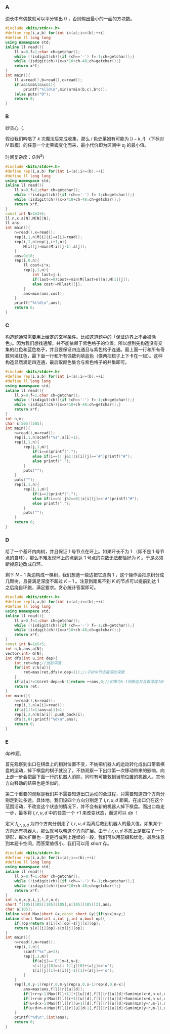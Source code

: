 ### A

边长中有偶数就可以平分输出 $0$ ，否则输出最小的一面的方块数。

```cpp
#include <bits/stdc++.h>
#define rep(i,a,b) for(int i=(a);i<=(b);++i)
#define ll long long
using namespace std;
inline ll read(){
    ll x=0,f=1;char ch=getchar();
    while (!isdigit(ch)){if (ch=='-') f=-1;ch=getchar();}
    while (isdigit(ch)){x=x*10+ch-48;ch=getchar();}
    return x*f;
}
int main(){
    ll a=read(),b=read(),c=read();
    if(a&1&&b&1&&c&1){
        printf("%lld\n",min(a*min(b,c),b*c));
    }else puts("0");
    return 0;
}
```

### B

妙贪心（.

假设我们吟唱了 $k$ 次魔法后完成收集，那么 $i$ 色史莱姆有可能为 $[i-k,i]$ （下标对 $N$ 取模）的任意一个史莱姆变化而来，最小代价即为区间中 $a_j$ 的最小值。

时间复杂度：$O(N^2)$

```cpp
#include <bits/stdc++.h>
#define rep(i,a,b) for(int i=(a);i<=(b);++i)
#define ll long long
using namespace std;
inline ll read(){
    ll x=0,f=1;char ch=getchar();
    while (!isdigit(ch)){if (ch=='-') f=-1;ch=getchar();}
    while (isdigit(ch)){x=x*10+ch-48;ch=getchar();}
    return x*f;
}
const int N=2e3+5;
ll n,x,a[N],M[N][N];
ll ans;
int main(){
    n=read(),x=read();
    rep(i,1,n)M[i][i]=a[i]=read();
    rep(i,1,n)rep(j,i+1,n){
        M[i][j]=min(M[i][j-1],a[j]);
    }
    ans=9e18;
    rep(i,0,n){
        ll cost=i*x;
        rep(j,1,n){
            int last=j-i;
            if(last<=0)cost+=min(M[last+n][n],M[1][j]);
            else cost+=M[last][j];
        }
        ans=min(ans,cost);
    }
    printf("%lld\n",ans);
    return 0;
}
```

### C

构造题通常需要用上给定的玄学条件。比如这道题中的「保证边界上不会被涂色」。因为我们想找通解，并不能依赖于紫色格子的位置。所以想到先构造没有交集的红色和蓝色格子，并且要保证四连通且与紫色格子连通。最上面一行和所有奇数列填红色，最下面一行和所有偶数列填蓝色（像两把梳子上下卡在一起）。这种构造显然满足四连通，最后取颜色集合与紫色格子的并集即可。



```cpp
#include <bits/stdc++.h>
#define rep(i,a,b) for(int i=(a);i<=(b);++i)
#define ll long long
using namespace std;
inline ll read(){
    ll x=0,f=1;char ch=getchar();
    while (!isdigit(ch)){if (ch=='-') f=-1;ch=getchar();}
    while (isdigit(ch)){x=x*10+ch-48;ch=getchar();}
    return x*f;
}
int n,m;
char s[505][505];
int main(){
    n=read(),m=read();
    rep(i,1,n)scanf("%s",s[i]+1);
    rep(i,1,n){
        rep(j,1,m){
            if(i==n)printf(".");
            else if(i==1||j&1||s[i][j]=='#')printf("#");
            else printf(".");
        }
        puts("");
    }
    puts("");
    rep(i,1,n){
        rep(j,1,m){
            if(i==1)printf(".");
            else if(i==n||j%2==0||s[i][j]=='#')printf("#");
            else printf(".");
        }
        puts("");
    }
    return 0;
}
```

### D

给了一个基环内向树，并且保证 $1$ 号节点在环上。如果环长不为 $1$ （即不是 $1$ 号节点的自环），那么不难发现环上的点到达 $1$ 号点的次数无法都恰好为 $K$ 。于是必须断掉原边改成自环。

剩下 $N-1$ 条边构成一棵树，我们想选一些边把它连向 $1$ ，这个操作会把原树分成几颗树，且要满足深度不超过 $K-1$ 。注意到距离不到 $K$ 的节点可以提前到达 $1$ 之后绕自环跑，满足要求。贪心统计答案即可。

```cpp
#include <bits/stdc++.h>
#define rep(i,a,b) for(int i=(a);i<=(b);++i)
#define ll long long
using namespace std;
inline ll read(){
    ll x=0,f=1;char ch=getchar();
    while (!isdigit(ch)){if (ch=='-') f=-1;ch=getchar();}
    while (isdigit(ch)){x=x*10+ch-48;ch=getchar();}
    return x*f;
}
const int N=1e5+5;
int n,k,ans,a[N];
vector<int> G[N];
int dfs(int u,int dep){
    int ret=dep;//当前深度
    for(int v:G[u]){
        ret=max(ret,dfs(v,dep+1));//子树中节点最深的深度
    }
    if(a[u]!=1&&ret-dep==k-1)return ++ans,0;//如果为k-1则断边并且新深度为0
    return ret;
}
int main(){
    n=read(),k=read();
    rep(i,1,n)a[i]=read();
    if(a[1]!=1)ans=a[1]=1;
    rep(i,2,n)G[a[i]].push_back(i);
    dfs(1,0);printf("%d\n",ans);
    return 0;
}
```

### E

dp神题。

首先观察到出口在棋盘上的相对位置不变，不妨把机器人的运动转化成出口带着棋盘的运动，掉下棋盘的棋子就没了。不妨观察一下出口第一次移动带来的影响，向上走一步会把最下面一行的机器人消除，同时有可能救到当前位置的机器人。其他方向移动的结果也是类似的。

第二个重要的观察是我们并不需要知道出口运动的全过程，只需要知道四个方向分别走到过多远。具体地，我们设四个方向分别走了 $l,r,u,d$ 距离。在出口仍在这个范围活动，不改变这个状态的情况下，并不会有新的机器人掉下棋盘。而出口每走一步，最多将 $l,r,u,d$ 中的任意一个 $+1$ 来改变状态，而这可以 $dp$ ！

定义 $f_{l,r,u,d}$ 为四个方向分别走了 $l,r,u,d$ 距离后救到机器人的最大值。如果某个方向还有机器人，那么就可以朝这个方向扩展。由于 $l,r,u,d$ 本质上是框柱了一个矩形，每次扩展也一定是行或列上连续的一段，我们可以用前缀和优化。最后注意到本题卡空间，而答案值很小，我们可以用 $short$ 存。

```cpp
#include <bits/stdc++.h>
#define rep(i,a,b) for(i=(a);i<=(b);++i)
#define ll long long
using namespace std;
inline ll read(){
    ll x=0,f=1;char ch=getchar();
    while (!isdigit(ch)){if (ch=='-') f=-1;ch=getchar();}
    while (isdigit(ch)){x=x*10+ch-48;ch=getchar();}
    return x*f;
}
int n,m,x,y,i,j,l,r,u,d;
short f[105][105][105][105],s[105][105][2],ans;
char a[105];
inline void Max(short &x,const short &y){if(y>x)x=y;}
inline short Sum(int i,int j,int x,bool op){
    if(!op)return s[i][x][op]-s[j][x][op];
    return s[x][i][op]-s[x][j][op];
}
int main(){
    n=read(),m=read();
    rep(i,1,n){
        scanf("%s",a+1);
        rep(j,1,m){
            if(a[j]=='E')x=i,y=j;
            s[i][j][0]=s[i-1][j][0]+(a[j]=='o');
            s[i][j][1]=s[i][j-1][1]+(a[j]=='o');
        }
    }
    rep(l,0,y-1)rep(r,0,m-y)rep(u,0,x-1)rep(d,0,n-x){
        ans=max(ans,f[l][r][u][d]);
        if(l+r<y-1)Max(f[l+1][r][u][d],f[l][r][u][d]+Sum(min(x+d,n-u),max(x-u-1,d),y-l-1,0));
        if(l+r<m-y)Max(f[l][r+1][u][d],f[l][r][u][d]+Sum(min(x+d,n-u),max(x-u-1,d),y+r+1,0));
        if(u+d<x-1)Max(f[l][r][u+1][d],f[l][r][u][d]+Sum(min(y+r,m-l),max(y-l-1,r),x-u-1,1));
        if(u+d<n-x)Max(f[l][r][u][d+1],f[l][r][u][d]+Sum(min(y+r,m-l),max(y-l-1,r),x+d+1,1));
    }
    printf("%d\n",(int)ans);
    return 0;
}
```

